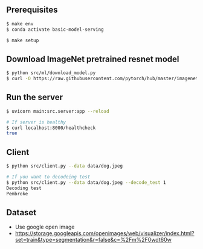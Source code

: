 ## Prerequisites
```bash
$ make env
$ conda activate basic-model-serving

$ make setup
```

## Download ImageNet pretrained resnet model
```bash
$ python src/ml/download_model.py
$ curl -O https://raw.githubusercontent.com/pytorch/hub/master/imagenet_classes.txt
```

## Run the server
```bash
$ uvicorn main:src.server:app --reload

# If server is healthy
$ curl localhost:8000/healthcheck
true
```

## Client
```bash
$ python src/client.py --data data/dog.jpeg

# If you want to decodeing test
$ python src/client.py --data data/dog.jpeg --decode_test 1
Decoding test
Pembroke
```


## Dataset
- Use google open image
- https://storage.googleapis.com/openimages/web/visualizer/index.html?set=train&type=segmentation&r=false&c=%2Fm%2F0wdt60w
